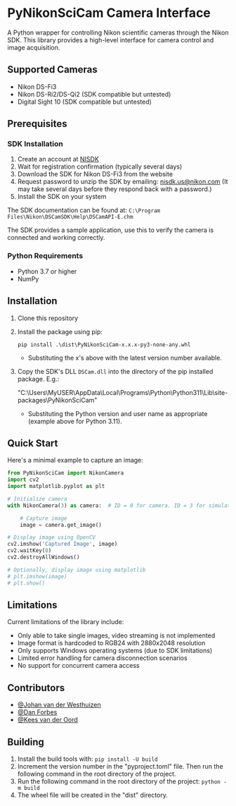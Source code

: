 # PyNikonSciCam Camera Interface

A Python wrapper for controlling Nikon scientific cameras through the Nikon SDK. This library provides a high-level interface for camera control and image acquisition.

## Supported Cameras

- Nikon DS-Fi3
- Nikon DS-Ri2/DS-Qi2 (SDK compatible but untested)
- Digital Sight 10 (SDK compatible but untested)

## Prerequisites

### SDK Installation

1. Create an account at [NISDK](https://nisdk.recollective.com/microscopes)
2. Wait for registration confirmation (typically several days)
3. Download the SDK for Nikon DS-Fi3 from the website
4. Request password to unzip the SDK by emailing: nisdk.us@nikon.com (It may take several days before they respond back with a password.)
5. Install the SDK on your system

The SDK documentation can be found at: `C:\Program Files\Nikon\DSCamSDK\Help\DSCamAPI-E.chm`

The SDK provides a sample application, use this to verify the camera is connected and working correctly.

### Python Requirements

- Python 3.7 or higher
- NumPy

## Installation

1. Clone this repository
2. Install the package using pip:
    
    `pip install .\dist\PyNikonSciCam-x.x.x-py3-none-any.whl`
    - Substituting the x's above with the latest version number available.
 
3. Copy the SDK's DLL `DSCam.dll` into the directory of the pip installed package. E.g.: 

    "C:\Users\MyUSER\AppData\Local\Programs\Python\Python311\Lib\site-packages\PyNikonSciCam"
    - Substituting the Python version and user name as appropriate (example above for Python 3.11).

## Quick Start

Here's a minimal example to capture an image:

```Python
from PyNikonSciCam import NikonCamera
import cv2
import matplotlib.pyplot as plt

# Initialize camera
with NikonCamera(3) as camera:  # ID = 0 for camera. ID = 3 for simulator

    # Capture image
    image = camera.get_image()

# Display image using OpenCV
cv2.imshow('Captured Image', image)
cv2.waitKey(0)
cv2.destroyAllWindows()

# Optionally, display image using matplotlib
# plt.imshow(image)
# plt.show()
```

## Limitations

Current limitations of the library include:

- Only able to take single images, video streaming is not implemented
- Image format is hardcoded to RGB24 with 2880x2048 resolution
- Only supports Windows operating systems (due to SDK limitations)
- Limited error handling for camera disconnection scenarios
- No support for concurrent camera access


## Contributors
- [@Johan van der Westhuizen](https://github.com/JohanvdWesthuizen)
- [@Dan Forbes](https://github.com/Daniel-Forbes-HWU)
- [@Kees van der Oord](https://github.com/Kees-van-der-Oord-Nikon)


## Building
  1. Install the build tools with: `pip install -U build`
  2. Increment the version number in the "pyproject.toml" file. Then run the following command in the root directory of the project. 
  3. Run the following command in the root directory of the project: `python -m build`
  4. The wheel file will be created in the "dist" directory.
